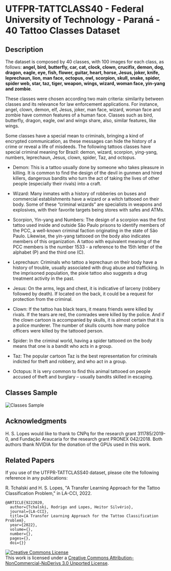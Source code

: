 # UTFPR-TATTCLASS40 - Federal University of Technology - Paraná - 40 Tattoo Classes Dataset

## Description

The dataset is composed by 40 classes, with 100 images for each class, as follows: **angel, bird, butterfly, car, cat, clock, clown, crucifix, demon, dog, dragon, eagle, eye, fish, flower, guitar, heart, horse, Jesus, joker, knife, leprechaun, lion, man face, octopus, owl, scorpion, skull, snake, spider, spider web, star, taz, tiger, weapon, wings, wizard, woman face, yin-yang and zombie**.

These classes were chosen according two main criteria: similarity between classes and its relevance for law enforcement applications. For instance, angel, clown, demon, elf, Jesus, joker, man face, wizard, woman face and zombie have common features of a human face. Classes such as bird, butterfly, dragon, eagle, owl and wings share, also, similar features, like wings.

Some classes have a special mean to criminals, bringing a kind of encrypted communication, as these messages can hide the history of a crime or reveal a life of misdeeds. The following tattoos classes have special criminal meaning for Brazil: demon, wizard, scorpion, ying-yang, numbers, leprechaun, Jesus, clown, spider, Taz, and octopus.

* Demon: This is a tattoo usually done by someone who takes pleasure in killing. It is common to find the design of the devil in gunmen and hired killers, dangerous bandits who turn the act of taking the lives of other people (especially their rivals) into a craft.

* Wizard: Many inmates with a history of robberies on buses and commercial establishments have a wizard or a witch tattooed on their body. Some of these “criminal wizards” are specialists in weapons and explosives, with their favorite targets being stores with safes and ATMs.

* Scorpion, Yin-yang and Numbers: The design of a scorpion was the first tattoo used inside and outside São Paulo prisons to identify members of the PCC, a well-known criminal faction originating in the state of São Paulo. Likewise, the yin-yang tattooed on the body also indicates members of this organization. A tattoo with equivalent meaning of the PCC members is the number 1533 - a reference to the 15th letter of the alphabet (P) and the third one (C).

* Leprechaun: Criminals who tattoo a leprechaun on their body have a history of trouble, usually associated with drug abuse and trafficking. In the imprisoned population, the pixie tattoo also suggests a drug treatment activity in the past.

* Jesus: On the arms, legs and chest, it is indicative of larceny (robbery followed by death). If located on the back, it could be a request for protection from the criminal.

* Clown: If the tattoo has black tears, it means friends were killed by rivals. If the tears are red, the comrades were killed by the police. And if the clown cartoon is accompanied by skulls, it is almost certain that it is a police murderer. The number of skulls counts how many police officers were killed by the tattooed person.

* Spider: In the criminal world, having a spider tattooed on the body means that one is a bandit who acts in a group.

* Taz: The popular cartoon Taz is the best representation for criminals indicted for theft and robbery, and who act in a group.

* Octopus: It is very common to find this animal tattooed on people accused of theft and burglary – usually bandits skilled in escaping.

## Classes Sample

![Classes Sample](ClassesSample.png)

## Acknowledgments

H. S. Lopes would like to thank to CNPq for the research grant 311785/2019-0, and Fundação Araucaria for the research grant PRONEX 042/2018. Both authors thank NVIDIA for the donation of the GPUs used in this work.

## Related Papers

If you use of the UTFPR-TATTCLASS40 dataset, please cite the following reference in any publications:


R. Tchalski and H. S. Lopes, "A Transfer Learning Approach for the Tattoo Classification Problem," in LA-CCI, 2022.

```
@ARTICLE{9222020,
  author={Tchalski, Rodrigo and Lopes, Heitor Silvério},
  journal={LA-CCI}, 
  title={A Transfer Learning Approach for the Tattoo Classification Problem}, 
  year={2022},
  volume={},
  number={},
  pages={},
  doi={}}
```


<a rel="license" href="http://creativecommons.org/licenses/by-nc-nd/3.0/"><img alt="Creative Commons License" style="border-width:0" src="https://i.creativecommons.org/l/by-nc-nd/3.0/88x31.png" /></a><br />This work is licensed under a <a rel="license" href="http://creativecommons.org/licenses/by-nc-nd/3.0/">Creative Commons Attribution-NonCommercial-NoDerivs 3.0 Unported License</a>.


